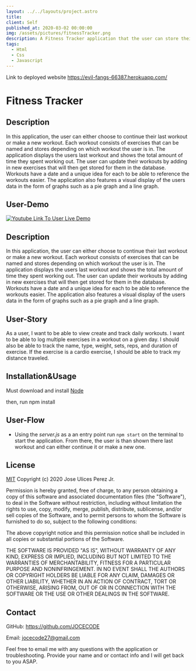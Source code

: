 ```yaml
---
layout: ../../layouts/project.astro
title:
client: Self
published_at: 2020-03-02 00:00:00
img: /assets/pictures/fitnessTracker.png
description: A Fitness Tracker application that the user can store their workouts to view them later.
tags:
  - Html
  - Css
  - Javascript
---
```


Link to deployed website https://evil-fangs-66387.herokuapp.com/

# Fitness Tracker

## Description

In this application, the user can either choose to continue their last workout or make a new workout. Each workout consists of exercises that can be named and stores depending on which workout the user is in. The application displays the users last workout and shows the total amount of time they spent working out. The user can update their workouts by adding in new exercises that will then get stored for them in the database. Workouts have a date and a unique idea for each to be able to reference the workouts easier. The application also features a visual display of the users data in the form of graphs such as a pie graph and a line graph.

## User-Demo

[![Youtube Link To User Live Demo](http://img.youtube.com/vi/IcbTeQShoJo/0.jpg)](http://www.youtube.com/watch?v=IcbTeQShoJo "Fitness-Tracker-Live-Demo")

## Description

In this application, the user can either choose to continue their last workout or make a new workout. Each workout consists of exercises that can be named and stores depending on which workout the user is in. The application displays the users last workout and shows the total amount of time they spent working out. The user can update their workouts by adding in new exercises that will then get stored for them in the database. Workouts have a date and a unique idea for each to be able to reference the workouts easier. The application also features a visual display of the users data in the form of graphs such as a pie graph and a line graph.

## User-Story

As a user, I want to be able to view create and track daily workouts. I want to be able to log multiple exercises in a workout on a given day. I should also be able to track the name, type, weight, sets, reps, and duration of exercise. If the exercise is a cardio exercise, I should be able to track my distance traveled.

## Installation&Usage

Must download and install [Node](https://nodejs.org/en/download/)

then, run npm install

## User-Flow

- Using the _server.js_ as a an entry point run `npm start` on the terminal to start the application. From there, the user is than shown there last workout and can either continue it or make a new one.

## License

[MIT](https://choosealicense.com/licenses/mit/) Copyright (c) 2020 Jose Ulices Perez Jr.

Permission is hereby granted, free of charge, to any person obtaining a copy
of this software and associated documentation files (the "Software"), to deal
in the Software without restriction, including without limitation the rights
to use, copy, modify, merge, publish, distribute, sublicense, and/or sell
copies of the Software, and to permit persons to whom the Software is
furnished to do so, subject to the following conditions:

The above copyright notice and this permission notice shall be included in all
copies or substantial portions of the Software.

THE SOFTWARE IS PROVIDED "AS IS", WITHOUT WARRANTY OF ANY KIND, EXPRESS OR
IMPLIED, INCLUDING BUT NOT LIMITED TO THE WARRANTIES OF MERCHANTABILITY,
FITNESS FOR A PARTICULAR PURPOSE AND NONINFRINGEMENT. IN NO EVENT SHALL THE
AUTHORS OR COPYRIGHT HOLDERS BE LIABLE FOR ANY CLAIM, DAMAGES OR OTHER
LIABILITY, WHETHER IN AN ACTION OF CONTRACT, TORT OR OTHERWISE, ARISING FROM,
OUT OF OR IN CONNECTION WITH THE SOFTWARE OR THE USE OR OTHER DEALINGS IN THE
SOFTWARE.

## Contact

GitHub: https://github.com/JOCECODE

Email: jocecode27@gmail.com

Feel free to email me with any questions with the application or troubleshooting. Provide your name and or contact info and I will get back to you ASAP.
